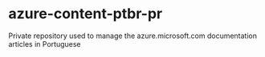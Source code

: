 azure-content-ptbr-pr
=====================

Private repository used to manage the azure.microsoft.com documentation articles in Portuguese
